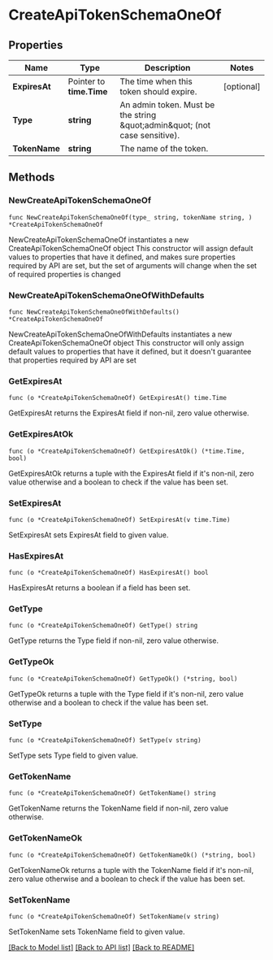 # CreateApiTokenSchemaOneOf

## Properties

Name | Type | Description | Notes
------------ | ------------- | ------------- | -------------
**ExpiresAt** | Pointer to **time.Time** | The time when this token should expire. | [optional] 
**Type** | **string** | An admin token. Must be the string \&quot;admin\&quot; (not case sensitive). | 
**TokenName** | **string** | The name of the token. | 

## Methods

### NewCreateApiTokenSchemaOneOf

`func NewCreateApiTokenSchemaOneOf(type_ string, tokenName string, ) *CreateApiTokenSchemaOneOf`

NewCreateApiTokenSchemaOneOf instantiates a new CreateApiTokenSchemaOneOf object
This constructor will assign default values to properties that have it defined,
and makes sure properties required by API are set, but the set of arguments
will change when the set of required properties is changed

### NewCreateApiTokenSchemaOneOfWithDefaults

`func NewCreateApiTokenSchemaOneOfWithDefaults() *CreateApiTokenSchemaOneOf`

NewCreateApiTokenSchemaOneOfWithDefaults instantiates a new CreateApiTokenSchemaOneOf object
This constructor will only assign default values to properties that have it defined,
but it doesn't guarantee that properties required by API are set

### GetExpiresAt

`func (o *CreateApiTokenSchemaOneOf) GetExpiresAt() time.Time`

GetExpiresAt returns the ExpiresAt field if non-nil, zero value otherwise.

### GetExpiresAtOk

`func (o *CreateApiTokenSchemaOneOf) GetExpiresAtOk() (*time.Time, bool)`

GetExpiresAtOk returns a tuple with the ExpiresAt field if it's non-nil, zero value otherwise
and a boolean to check if the value has been set.

### SetExpiresAt

`func (o *CreateApiTokenSchemaOneOf) SetExpiresAt(v time.Time)`

SetExpiresAt sets ExpiresAt field to given value.

### HasExpiresAt

`func (o *CreateApiTokenSchemaOneOf) HasExpiresAt() bool`

HasExpiresAt returns a boolean if a field has been set.

### GetType

`func (o *CreateApiTokenSchemaOneOf) GetType() string`

GetType returns the Type field if non-nil, zero value otherwise.

### GetTypeOk

`func (o *CreateApiTokenSchemaOneOf) GetTypeOk() (*string, bool)`

GetTypeOk returns a tuple with the Type field if it's non-nil, zero value otherwise
and a boolean to check if the value has been set.

### SetType

`func (o *CreateApiTokenSchemaOneOf) SetType(v string)`

SetType sets Type field to given value.


### GetTokenName

`func (o *CreateApiTokenSchemaOneOf) GetTokenName() string`

GetTokenName returns the TokenName field if non-nil, zero value otherwise.

### GetTokenNameOk

`func (o *CreateApiTokenSchemaOneOf) GetTokenNameOk() (*string, bool)`

GetTokenNameOk returns a tuple with the TokenName field if it's non-nil, zero value otherwise
and a boolean to check if the value has been set.

### SetTokenName

`func (o *CreateApiTokenSchemaOneOf) SetTokenName(v string)`

SetTokenName sets TokenName field to given value.



[[Back to Model list]](../README.md#documentation-for-models) [[Back to API list]](../README.md#documentation-for-api-endpoints) [[Back to README]](../README.md)


